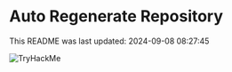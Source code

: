 # Auto Regenerate Repository

This README was last updated: 2024-09-08 08:27:45

 ![TryHackMe](https://tryhackme.com/badge/533634)